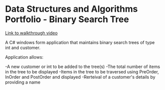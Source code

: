 # Data Structures and Algorithms Portfolio - Binary Search Tree

[Link to walkthrough video](https://stummuac-my.sharepoint.com/:v:/g/personal/19092488_stu_mmu_ac_uk/EercMhqdqUBMjhHN1w9W0vUBkt5q6FClBl2GU9kXa0UXSw?nav=eyJyZWZlcnJhbEluZm8iOnsicmVmZXJyYWxBcHAiOiJPbmVEcml2ZUZvckJ1c2luZXNzIiwicmVmZXJyYWxBcHBQbGF0Zm9ybSI6IldlYiIsInJlZmVycmFsTW9kZSI6InZpZXciLCJyZWZlcnJhbFZpZXciOiJNeUZpbGVzTGlua0NvcHkifX0&e=saZgSi)

A C# windows form application that maintains binary search trees of type int and customer. 

Application allows: 

-A new customer or int to be added to the tree(s)
-The total number of items in the tree to be displayed
-Items in the tree to be traversed using PreOrder, InOrder and PostOrder and displayed
-Rerteival of a customer's details by providing a name
